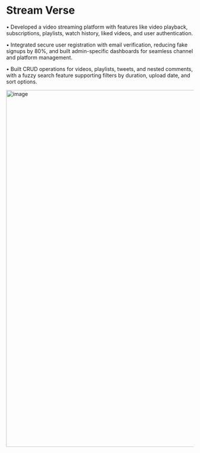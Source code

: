 # Stream Verse
• Developed a video streaming platform with features like video playback, subscriptions, playlists,
watch history, liked videos, and user authentication.

• Integrated secure user registration with email verification, reducing fake signups by 80%, and
built admin-specific dashboards for seamless channel and platform management.

• Built CRUD operations for videos, playlists, tweets, and nested comments, with a fuzzy search
feature supporting filters by duration, upload date, and sort options.

<img width="1362" height="958" alt="image" src="https://github.com/user-attachments/assets/5ed4e9d7-7824-4524-87df-418ec02d7953" />
